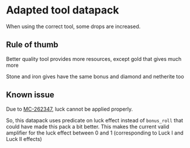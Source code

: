 # Adapted tool datapack

When using the correct tool, some drops are increased.

## Rule of thumb

Better quality tool provides more resources, except gold that gives much more

Stone and iron gives have the same bonus and diamond and netherite too

## Known issue

Due to [MC-262347](https://bugs.mojang.com/browse/MC-262347), luck cannot be applied properly.

So, this datapack uses predicate on luck effect instead of `bonus_roll` that could have made this pack a bit better. This makes the current valid amplifier for the luck effect between 0 and 1 (corresponding to Luck I and Luck II effects)
